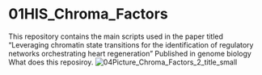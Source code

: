 # 01HIS_Chroma_Factors
This repository contains the main scripts used in the paper titled “Leveraging chromatin state transitions for the identification of regulatory networks orchestrating heart regeneration” Published in genome biology 
What does this reposiroy.
![04Picture_Chroma_Factors_2_title_small](https://github.com/jcorder316/01HIS_Chroma_Factors/assets/48988005/a7d63f82-9786-4baa-b05b-0e26f8f1a8db)
